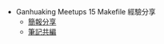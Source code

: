 - Ganhuaking Meetups 15 Makefile 經驗分享
	- [簡報分享](https://hackmd.io/@ganhuaking/meetups-15-slide)
	- [筆記共編](https://hackmd.io/@mileschou/meetups-15/edit)